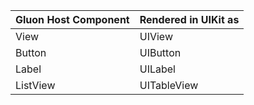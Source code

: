 | Gluon Host Component | Rendered in UIKit as |
|---|---|
| View | UIView |
| Button | UIButton |
| Label | UILabel |
| ListView | UITableView |